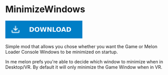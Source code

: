 # MinimizeWindows

[![Download Latest MinimizeWindows.dll](../.Resources/DownloadButtonEnabled.svg "Download Latest MinimizeWindows.dll")](https://github.com/kafeijao/Kafe_CVR_Mods/releases/latest/download/MinimizeWindows.dll)

Simple mod that allows you chose whether you want the Game or Melon Loader Console Windows to be minimized on startup.

In me melon prefs you're able to decide which window to minimize when in Desktop/VR. By default it will only minimize
the Game Window when in VR.
